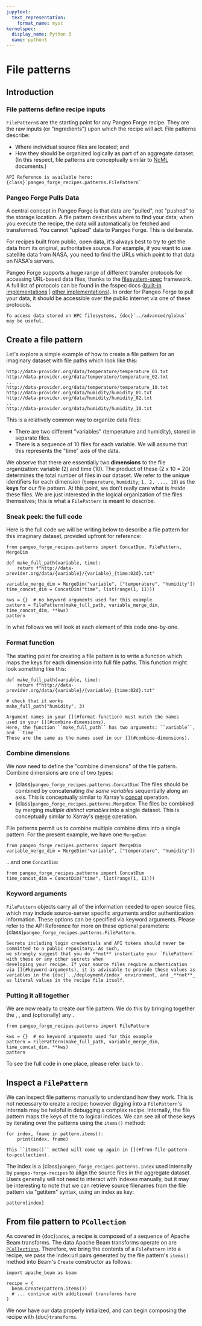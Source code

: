 ```yaml
---
jupytext:
  text_representation:
    format_name: myst
kernelspec:
  display_name: Python 3
  name: python3
---
```


# File patterns

## Introduction

### File patterns define recipe inputs

`FilePattern`s are the starting point for any Pangeo Forge recipe. They are the raw
inputs (or "ingredients") upon which the recipe will act. File patterns describe:

- Where individual source files are located; and
- How they should be organized logically as part of an aggregate dataset.
(In this respect, file patterns are conceptually similar to
[NcML](https://docs.unidata.ucar.edu/netcdf-java/current/userguide/ncml_aggregation.html) documents.)

```{note}
API Reference is available here: {class}`pangeo_forge_recipes.patterns.FilePattern`
```

### Pangeo Forge Pulls Data

A central concept in Pangeo Forge is that data are "pulled", not "pushed" to
the storage location. A file pattern describes where to find your data; when you
execute the recipe, the data will automatically be fetched and transformed.
You cannot "upload" data to Pangeo Forge. This is deliberate.

For recipes built from public, open data, it's always best to try to get the data
from its original, authoritative source. For example, if you want to use satellite
data from NASA, you need to find the URLs which point to that data on NASA's servers.

Pangeo Forge supports a huge range of different transfer protocols for accessing
URL-based data files, thanks to the [filesystem-spec](https://filesystem-spec.readthedocs.io/)
framework. A full list of protocols can be found in the fsspec docs
([built-in implementations](https://filesystem-spec.readthedocs.io/en/latest/api.html#built-in-implementations) |
[other implementations](https://filesystem-spec.readthedocs.io/en/latest/api.html#other-known-implementations)).
In order for Pangeo Forge to pull your data, it should be accessible over the public internet
via one of these protocols.

```{tip}
To access data stored on HPC filesystems, {doc}`../advanced/globus` may be useful.
```

## Create a file pattern

Let's explore a simple example of how to create a file pattern for an
imaginary dataset with file paths which look like this:

```
http://data-provider.org/data/temperature/temperature_01.txt
http://data-provider.org/data/temperature/temperature_02.txt
...
http://data-provider.org/data/temperature/temperature_10.txt
http://data-provider.org/data/humidity/humidity_01.txt
http://data-provider.org/data/humidity/humidity_02.txt
...
http://data-provider.org/data/humidity/humidity_10.txt
```

This is a relatively common way to organize data files:
- There are two different "variables" (temperature and humidity), stored in separate files.
- There is a sequence of 10 files for each variable. We will assume that this
  represents the "time" axis of the data.

We observe that there are essentially two **dimensions** to the file organization:
variable (2) and time (10). The product of these (2 x 10 = 20) determines the total
number of files in our dataset.
We refer to the unique identifiers for each dimension (`temperature`, `humidity`; `1, 2, ..., 10`)
as the **keys** for our file pattern.
At this point, we don't really care what is _inside_ these files.
We are just interested in the logical organization of the files themselves;
this is what a `FilePattern` is meant to describe.

### Sneak peek: the full code

Here is the full code we will be writing below to describe a file pattern for this
imaginary dataset, provided upfront for reference:

```{code-cell} ipython3
from pangeo_forge_recipes.patterns import ConcatDim, FilePattern, MergeDim

def make_full_path(variable, time):
    return f"http://data-provider.org/data/{variable}/{variable}_{time:02d}.txt"

variable_merge_dim = MergeDim("variable", ["temperature", "humidity"])
time_concat_dim = ConcatDim("time", list(range(1, 11)))

kws = {}  # no keyword arguments used for this example
pattern = FilePattern(make_full_path, variable_merge_dim, time_concat_dim, **kws)
pattern
```

In what follows we will look at each element of this code one-by-one.

### Format function

The starting point for creating a file pattern is to write a function which maps
the keys for each dimension into full file paths. This function might look something
like this:

```{code-cell} ipython3
def make_full_path(variable, time):
    return f"http://data-provider.org/data/{variable}/{variable}_{time:02d}.txt"

# check that it works
make_full_path("humidity", 3)
```

```{important}
Argument names in your [](#format-function) must match the names
used in your [](#combine-dimensions).
Here, the function ``make_full_path`` has two arguments: ``variable``, and ``time``.
These are the same as the names used in our [](#combine-dimensions).
```

### Combine dimensions

We now need to define the "combine dimensions" of the file pattern.
Combine dimensions are one of two types:
- {class}`pangeo_forge_recipes.patterns.ConcatDim`: The files should be combined by
  concatenating _the same variables_ sequentially along an axis.
  This is conceptually similar to Xarray's [concat](http://xarray.pydata.org/en/stable/combining.html#concatenate)
  operation.
- {class}`pangeo_forge_recipes.patterns.MergeDim`: The files be combined by merging
  _multiple distinct variables_ into a single dataset. This is conceptually
  similar to Xarray's [merge](http://xarray.pydata.org/en/stable/combining.html#merge)
  operation.

File patterns permit us to combine multiple combine dims into a single pattern.
For the present example, we have one ``MergeDim``:

```{code-cell} ipython3
from pangeo_forge_recipes.patterns import MergeDim
variable_merge_dim = MergeDim("variable", ["temperature", "humidity"])
```

...and one ``ConcatDim``:

```{code-cell} ipython3
from pangeo_forge_recipes.patterns import ConcatDim
time_concat_dim = ConcatDim("time", list(range(1, 11)))
```

### Keyword arguments

`FilePattern` objects carry all of the information needed to open source files, which may include
source-server specific arguments and/or authentication information. These options can be specified
via keyword arguments. Please refer to the API Reference for more on these optional parameters:
{class}`pangeo_forge_recipes.patterns.FilePattern`.

```{warning}
Secrets including login credentials and API tokens should never be committed to a public repository. As such,
we strongly suggest that you do **not** instantiate your `FilePattern` with these or any other secrets when
developing your recipe. If your source files require authentication via [](#keyword-arguments), it is advisable to provide these values as variables in the {doc}`../deployment/index` environment, and _**not**_
as literal values in the recipe file itself.
```

### Putting it all together

We are now ready to create our file pattern. We do this by bringing together
the [](#format-function), [](#combine-dimensions), and (optionally) any [](#keyword-arguments).

```{code-cell} ipython3
from pangeo_forge_recipes.patterns import FilePattern

kws = {}  # no keyword arguments used for this example
pattern = FilePattern(make_full_path, variable_merge_dim, time_concat_dim, **kws)
pattern
```

To see the full code in one place, please refer back to [](#sneak-peek-the-full-code).

## Inspect a `FilePattern`

We can inspect file patterns manually to understand how they work. This is not necessary
to create a recipe; however digging into a `FilePattern`'s internals may be helpful in
debugging a complex recipe. Internally, the file pattern maps the keys of the
[](#combine-dimensions) to logical indices. We can see all of these keys by iterating over
the patterns using the ``items()`` method:

```{code-cell} ipython3
for index, fname in pattern.items():
    print(index, fname)
```

```{hint}
This ``items()`` method will come up again in [](#from-file-pattern-to-pcollection).
```

The index is a {class}`pangeo_forge_recipes.patterns.Index` used internally by `pangeo-forge-recipes`
to align the source files in the aggregate dataset.
Users generally will not need to interact with indexes manually, but it may be interesting to
note that we can retrieve source filenames from the file pattern via "getitem" syntax, using
an index as key:

```{code-cell} ipython3
pattern[index]
```

## From file pattern to `PCollection`

As covered in {doc}`index`, a recipe is composed of a sequence of Apache Beam transforms.
The data Apache Beam transforms operate on are
[`PCollections`](https://beam.apache.org/documentation/programming-guide/#pcollections).
Therefore, we bring the contents of a `FilePattern` into a recipe, we pass the index:url
pairs generated by the file pattern's ``items()`` method into Beam's `Create` constructor
as follows:

```{code-cell} ipython3
import apache_beam as beam

recipe = (
  beam.Create(pattern.items())
  # ... continue with additional transforms here
)
```

We now have our data properly initialized, and can begin composing the recipe with
{doc}`transforms`.
